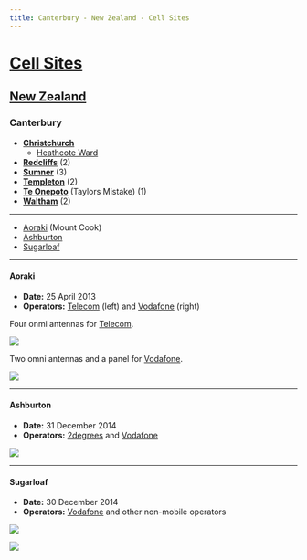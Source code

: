 ```yaml
---
title: Canterbury - New Zealand - Cell Sites
---
```


# [Cell Sites](../../)

## [New Zealand](../)

### Canterbury

* **[Christchurch](christchurch)**
  * [Heathcote Ward](heathcote)
* **[Redcliffs](redcliffs)** (2)
* **[Sumner](sumner)** (3)
* **[Templeton](templeton)** (2)
* **[Te Onepoto](te-onopoto)** (Taylors Mistake) (1)
* **[Waltham](waltham)** (2)

---

* [Aoraki](#aoraki) (Mount Cook)
* [Ashburton](#ashburton)
* [Sugarloaf](#sugarloaf)

---

#### Aoraki

* **Date:** 25 April 2013
* **Operators:** [Telecom] (left) and [Vodafone] (right)

Four onmi antennas for [Telecom].

![](https://f001.backblazeb2.com/file/CellSites/NZ/CAN/20130425-123231.jpg)

Two omni antennas and a panel for [Vodafone].

![](https://f001.backblazeb2.com/file/CellSites/NZ/CAN/20130425-123144.jpg)

[Telecom]: https://en.wikipedia.org/wiki/Spark_New_Zealand
[Vodafone]: https://en.wikipedia.org/wiki/Vodafone_New_Zealand

---

#### Ashburton

* **Date:** 31 December 2014
* **Operators:** [2degrees] and [Vodafone]

![](https://f001.backblazeb2.com/file/CellSites/NZ/CAN/20141231-134244.jpg)

---

#### Sugarloaf

* **Date:** 30 December 2014
* **Operators:** [Vodafone] and other non-mobile operators

![](https://f001.backblazeb2.com/file/CellSites/NZ/CAN/20141230-212934.jpg)

![](https://f001.backblazeb2.com/file/CellSites/NZ/CAN/20141230-210622.jpg)

[2degrees]: https://en.wikipedia.org/wiki/2degrees
[Vodafone]: https://en.wikipedia.org/wiki/Vodafone_New_Zealand
